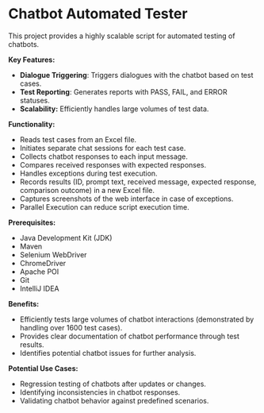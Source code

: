 # Chatbot Automated Tester
This project provides a highly scalable script for automated testing of chatbots.

**Key Features:**
* **Dialogue Triggering**: Triggers dialogues with the chatbot based on test cases.
* **Test Reporting**: Generates reports with PASS, FAIL, and ERROR statuses.
* **Scalability:** Efficiently handles large volumes of test data.

**Functionality:**
* Reads test cases from an Excel file.
* Initiates separate chat sessions for each test case.
* Collects chatbot responses to each input message.
* Compares received responses with expected responses.
* Handles exceptions during test execution.
* Records results (ID, prompt text, received message, expected response, comparison outcome) in a new Excel file.
* Captures screenshots of the web interface in case of exceptions.
* Parallel Execution can reduce script execution time.

**Prerequisites:**
* Java Development Kit (JDK)
* Maven
* Selenium WebDriver
* ChromeDriver
* Apache POI
* Git
* IntelliJ IDEA

**Benefits:**
* Efficiently tests large volumes of chatbot interactions (demonstrated by handling over 1600 test cases).
* Provides clear documentation of chatbot performance through test results.
* Identifies potential chatbot issues for further analysis.

**Potential Use Cases:**
* Regression testing of chatbots after updates or changes.
* Identifying inconsistencies in chatbot responses.
* Validating chatbot behavior against predefined scenarios.
